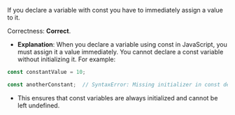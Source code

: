 If you declare a variable with const you have to immediately assign a value to it.

Correctness: **Correct**.

- **Explanation**: When you declare a variable using const in JavaScript, you must assign it a value immediately. You cannot declare a const variable without initializing it. For example:
```javascript
const constantValue = 10;

const anotherConstant;  // SyntaxError: Missing initializer in const declaration
```
- This ensures that const variables are always initialized and cannot be left undefined.
